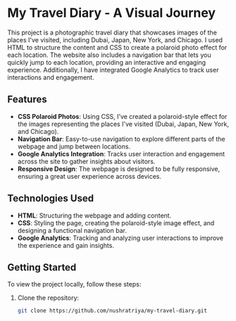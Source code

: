 # My Travel Diary - A Visual Journey

This project is a photographic travel diary that showcases images of the places I've visited, including Dubai, Japan, New York, and Chicago. I used HTML to structure the content and CSS to create a polaroid photo effect for each location. The website also includes a navigation bar that lets you quickly jump to each location, providing an interactive and engaging experience. Additionally, I have integrated Google Analytics to track user interactions and engagement.

## Features

- **CSS Polaroid Photos**: Using CSS, I’ve created a polaroid-style effect for the images representing the places I've visited (Dubai, Japan, New York, and Chicago).
- **Navigation Bar**: Easy-to-use navigation to explore different parts of the webpage and jump between locations.
- **Google Analytics Integration**: Tracks user interaction and engagement across the site to gather insights about visitors.
- **Responsive Design**: The webpage is designed to be fully responsive, ensuring a great user experience across devices.

## Technologies Used

- **HTML**: Structuring the webpage and adding content.
- **CSS**: Styling the page, creating the polaroid-style image effect, and designing a functional navigation bar.
- **Google Analytics**: Tracking and analyzing user interactions to improve the experience and gain insights.

## Getting Started

To view the project locally, follow these steps:

1. Clone the repository:
   ```bash
   git clone https://github.com/nushratriya/my-travel-diary.git
